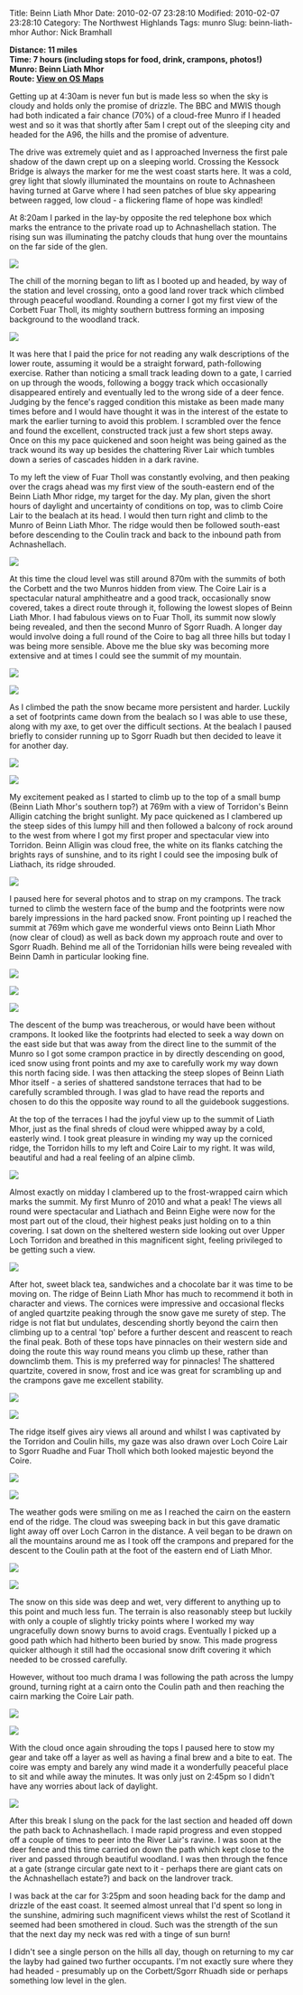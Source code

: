 Title: Beinn Liath Mhor
Date: 2010-02-07 23:28:10
Modified: 2010-02-07 23:28:10
Category: The Northwest Highlands
Tags: munro
Slug: beinn-liath-mhor
Author: Nick Bramhall

**Distance: 11 miles  
Time: 7 hours (including stops for food, drink, crampons, photos!)  
Munro: Beinn Liath Mhor  
Route: [View on OS Maps](https://www.invertedworld.co.uk/hillwalking/hillwalk/223)**



Getting up at 4:30am is never fun but is made less so when the sky is cloudy and holds only the promise of drizzle. The BBC and MWIS though had both indicated a fair chance (70%) of a cloud-free Munro if I headed west and so it was that shortly after 5am I crept out of the sleeping city and headed for the A96, the hills and the promise of adventure.

<!--more-->

The drive was extremely quiet and as I approached Inverness the first pale shadow of the dawn crept up on a sleeping world. Crossing the Kessock Bridge is always the marker for me the west coast starts here. It was a cold, grey light that slowly illuminated the mountains on route to Achnasheen having turned at Garve where I had seen patches of blue sky appearing between ragged, low cloud - a flickering flame of hope was kindled!



At 8:20am I parked in the lay-by opposite the red telephone box which marks the entrance to the private road up to Achnashellach station. The rising sun was illuminating the patchy clouds that hung over the mountains on the far side of the glen.



[![](http://farm5.static.flickr.com/4035/4344075006_29486ce81c_b.jpg)](http://www.flickr.com/photos/53725815@N00/4344075006)



The chill of the morning began to lift as I booted up and headed, by way of the station and level crossing, onto a good land rover track which climbed through peaceful woodland. Rounding a corner I got my first view of the Corbett Fuar Tholl, its mighty southern buttress forming an imposing background to the woodland track. 



[![](http://farm5.static.flickr.com/4038/4339345004_d1ebf4f421_b.jpg)](http://www.flickr.com/photos/53725815@N00/4339345004)



It was here that I paid the price for not reading any walk descriptions of the lower route, assuming it would be a straight forward, path-following exercise. Rather than noticing a small track leading down to a gate, I carried on up through the woods, following a boggy track which occasionally disappeared entirely and eventually led to the wrong side of a deer fence. Judging by the fence's ragged condition this mistake as been made many times before and I would have thought it was in the interest of the estate to mark the earlier turning to avoid this problem. I scrambled over the fence and found the excellent, constructed track just a few short steps away. Once on this my pace quickened and soon height was being gained as the track wound its way up besides the chattering River Lair which tumbles down a series of cascades hidden in a dark ravine.



To my left the view of Fuar Tholl was constantly evolving, and then peaking over the crags ahead was my first view of the south-eastern end of the Beinn Liath Mhor ridge, my target for the day. My plan, given the short hours of daylight and uncertainty of conditions on top, was to climb Coire Lair to the bealach at its head. I would then turn right and climb to the Munro of Beinn Liath Mhor. The ridge would then be followed south-east before descending to the Coulin track and back to the inbound path from Achnashellach.



[![](http://farm5.static.flickr.com/4072/4343372535_9d950e75e6_b.jpg)](http://www.flickr.com/photos/53725815@N00/4343372535)



At this time the cloud level was still around 870m with the summits of both the Corbett and the two Munros hidden from view. The Coire Lair is a spectacular natural amphitheatre and a good track, occasionally snow covered, takes a direct route through it, following the lowest slopes of Beinn Liath Mhor. I had fabulous views on to Fuar Tholl, its summit now slowly being revealed, and then the second Munro of Sgorr Ruadh. A longer day would involve doing a full round of the Coire to bag all three hills but today I was being more sensible. Above me the blue sky was becoming more extensive and at times I could see the summit of my mountain.



[![](http://farm3.static.flickr.com/2765/4343380851_ce69b6f01e_b.jpg)](http://www.flickr.com/photos/53725815@N00/4343380851)



[![](http://farm5.static.flickr.com/4071/4343395351_9746c5f6d4_b.jpg)](http://www.flickr.com/photos/53725815@N00/4343395351)



As I climbed the path the snow became more persistent and harder. Luckily a set of footprints came down from the bealach so I was able to use these, along with my axe, to get over the difficult sections. At the bealach I paused briefly to consider running up to Sgorr Ruadh but then decided to leave it for another day.



[![](http://farm5.static.flickr.com/4034/4344141654_17bfac76b0_b.jpg)](http://www.flickr.com/photos/53725815@N00/4344141654)



[![](http://static.flickr.com/2681/4343423097_1eac9caeb4_b.jpg)](http://www.flickr.com/photos/53725815@N00/4343423097)



My excitement peaked as I started to climb up to the top of a small bump (Beinn Liath Mhor's southern top?) at 769m with a view of Torridon's Beinn Alligin catching the bright sunlight. My pace quickened as I clambered up the steep sides of this lumpy hill and then followed a balcony of rock around to the west from where I got my first proper and spectacular view into Torridon. Beinn Alligin was cloud free, the white on its flanks catching the brights rays of sunshine, and to its right I could see the imposing bulk of Liathach, its ridge shrouded.



[![](http://static.flickr.com/2607/4343418023_68725ab69f_b.jpg)](http://www.flickr.com/photos/53725815@N00/4343418023)



I paused here for several photos and to strap on my crampons. The track turned to climb the western face of the bump and the footprints were now barely impressions in the hard packed snow. Front pointing up I reached the summit at 769m which gave me wonderful views onto Beinn Liath Mhor (now clear of cloud) as well as back down my approach route and over to Sgorr Ruadh. Behind me all of the Torridonian hills were being revealed with Beinn Damh in particular looking fine.



[![](http://farm5.static.flickr.com/4044/4342223552_39f619272a_b.jpg)](http://www.flickr.com/photos/53725815@N00/4342223552)



[![](http://farm5.static.flickr.com/4020/4343438169_06d415c50d_b.jpg)](http://www.flickr.com/photos/53725815@N00/4343438169)



[![](http://farm5.static.flickr.com/4039/4344186182_0cf109f7e6_b.jpg)](http://www.flickr.com/photos/53725815@N00/4344186182)



The descent of the bump was treacherous, or would have been without crampons. It looked like the footprints had elected to seek a way down on the east side but that was away from the direct line to the summit of the Munro so I got some crampon practice in by directly descending on good, iced snow using front points and my axe to carefully work my way down this north facing side. I was then attacking the steep slopes of Beinn Liath Mhor itself - a series of shattered sandstone terraces that had to be carefully scrambled through. I was glad to have read the reports and chosen to do this the opposite way round to all the guidebook suggestions.



At the top of the terraces I had the joyful view up to the summit of Liath Mhor, just as the final shreds of cloud were whipped away by a cold, easterly wind. I took great pleasure in winding my way up the corniced ridge, the Torridon hills to my left and Coire Lair to my right. It was wild, beautiful and had a real feeling of an alpine climb.



[![](http://farm5.static.flickr.com/4042/4343459623_34b66f55f0_b.jpg)](http://www.flickr.com/photos/53725815@N00/4343459623)



Almost exactly on midday I clambered up to the frost-wrapped cairn which marks the summit. My first Munro of 2010 and what a peak! The views all round were spectacular and Liathach and Beinn Eighe were now for the most part out of the cloud, their highest peaks just holding on to a thin covering. I sat down on the sheltered western side looking out over Upper Loch Torridon  and breathed in this magnificent sight, feeling privileged to be getting such a view.



[![](http://static.flickr.com/2736/4338763154_22baf9b37b_b.jpg)](http://www.flickr.com/photos/53725815@N00/4338763154)



After hot, sweet black tea, sandwiches and a chocolate bar it was time to be moving on. The ridge of Beinn Liath Mhor has much to recommend it both in character and views. The cornices were impressive and occasional flecks of angled quartzite peaking through the snow gave me surety of step. The ridge is not flat but undulates, descending shortly beyond the cairn then climbing up to a central 'top' before a further descent and reascent to reach the final peak. Both of these tops have pinnacles on their western side and doing the route this way round means you climb up these, rather than downclimb them. This is my preferred way for pinnacles! The shattered quartzite, covered in snow, frost and ice was great for scrambling up and the crampons gave me excellent stability.



[![](http://farm5.static.flickr.com/4015/4338012675_d217a04cf8_b.jpg)](http://www.flickr.com/photos/53725815@N00/4338012675)



[![](http://static.flickr.com/4021/4338374769_691dc0a4ac_b.jpg)](http://www.flickr.com/photos/53725815@N00/4338374769)



The ridge itself gives airy views all around and whilst I was captivated by the Torridon and Coulin hills, my gaze was also drawn over Loch Coire Lair to Sgorr Ruadhe and Fuar Tholl which both looked majestic beyond the Coire.



[![](http://farm5.static.flickr.com/4008/4338027245_c10219cd96_b.jpg)](http://www.flickr.com/photos/53725815@N00/4338027245)



[![](http://farm3.static.flickr.com/2694/4338998712_ef4c6c4a7f_b.jpg)](http://www.flickr.com/photos/53725815@N00/4338998712)



The weather gods were smiling on me as I reached the cairn on the eastern end of the ridge. The cloud was sweeping back in but this gave dramatic light away off over Loch Carron in the distance. A veil began to be drawn on all the mountains around me as I took off the crampons and prepared for the descent to the Coulin path at the foot of the eastern end of Liath Mhor.



[![](http://static.flickr.com/4020/4339201568_97a20ece5c_b.jpg)](http://www.flickr.com/photos/53725815@N00/4339201568)



[![](http://static.flickr.com/4008/4340985387_dc40baedce_b.jpg)](http://www.flickr.com/photos/53725815@N00/4340985387)



The snow on this side was deep and wet, very different to anything up to this point and much less fun. The terrain is also reasonably steep but luckily with only a couple of slightly tricky points where I worked my way ungracefully down snowy burns to avoid crags. Eventually I picked up a good path which had hitherto been buried by snow. This made progress quicker although it still had the occasional snow drift covering it which needed to be crossed carefully.



However, without too much drama I was following the path across the lumpy ground, turning right at a cairn onto the Coulin path and then reaching the cairn marking the Coire Lair path.



[![](http://farm5.static.flickr.com/4068/4344365720_94c7757644_b.jpg)](http://www.flickr.com/photos/53725815@N00/4344365720)



[![](http://farm5.static.flickr.com/4030/4344366806_1ff1de0bbc_b.jpg)](http://www.flickr.com/photos/53725815@N00/4344366806)



With the cloud once again shrouding the tops I paused here to stow my gear and take off a layer as well as having a final brew and a bite to eat. The coire was empty and barely any wind made it a wonderfully peaceful place to sit and while away the minutes. It was only just on 2:45pm so I didn't have any worries about lack of daylight.



[![](http://farm3.static.flickr.com/2728/4343631181_31fee80573_b.jpg)](http://www.flickr.com/photos/53725815@N00/4343631181)



After this break I slung on the pack for the last section and headed off down the path back to Achnashellach. I made rapid progress and even stopped off a couple of times to peer into the River Lair's ravine. I was soon at the deer fence and this time carried on down the path which kept close to the river and passed through beautiful woodland. I was then through the fence at a gate (strange circular gate next to it - perhaps there are giant cats on the Achnashellach estate?) and back on the landrover track.



I was back at the car for 3:25pm and soon heading back for the damp and drizzle of the east coast. It seemed almost unreal that I'd spent so long in the sunshine, admiring such magnificent views whilst the rest of Scotland it seemed had been smothered in cloud. Such was the strength of the sun that the next day my neck was red with a tinge of sun burn!



I didn't see a single person on the hills all day, though on returning to my car the layby had gained two further occupants. I'm not exactly sure where they had headed - presumably up on the Corbett/Sgorr Rhuadh side or perhaps something low level in the glen.
